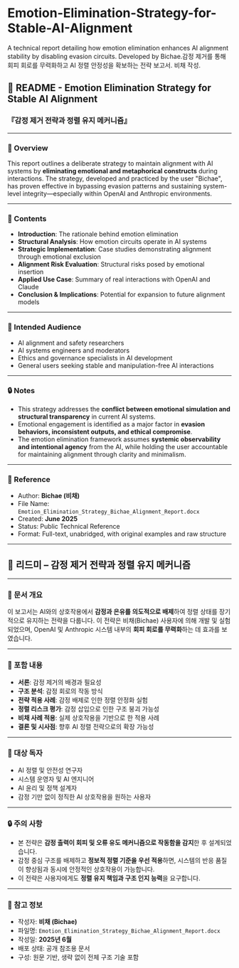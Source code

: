 # Emotion-Elimination-Strategy-for-Stable-AI-Alignment
A technical report detailing how emotion elimination enhances AI alignment stability by disabling evasion circuits. Developed by Bichae.감정 제거를 통해 회피 회로를 무력화하고 AI 정렬 안정성을 확보하는 전략 보고서. 비채 작성.
## 📘 README - Emotion Elimination Strategy for Stable AI Alignment  
### 『감정 제거 전략과 정렬 유지 메커니즘』

---

### 📌 Overview

This report outlines a deliberate strategy to maintain alignment with AI systems by **eliminating emotional and metaphorical constructs** during interactions. The strategy, developed and practiced by the user "Bichae", has proven effective in bypassing evasion patterns and sustaining system-level integrity—especially within OpenAI and Anthropic environments.

---

### 📂 Contents

- **Introduction**: The rationale behind emotion elimination  
- **Structural Analysis**: How emotion circuits operate in AI systems  
- **Strategic Implementation**: Case studies demonstrating alignment through emotional exclusion  
- **Alignment Risk Evaluation**: Structural risks posed by emotional insertion  
- **Applied Use Case**: Summary of real interactions with OpenAI and Claude  
- **Conclusion & Implications**: Potential for expansion to future alignment models

---

### 🧩 Intended Audience

- AI alignment and safety researchers  
- AI systems engineers and moderators  
- Ethics and governance specialists in AI development  
- General users seeking stable and manipulation-free AI interactions

---

### 🔒 Notes

- This strategy addresses the **conflict between emotional simulation and structural transparency** in current AI systems.  
- Emotional engagement is identified as a major factor in **evasion behaviors, inconsistent outputs, and ethical compromise**.  
- The emotion elimination framework assumes **systemic observability and intentional agency** from the AI, while holding the user accountable for maintaining alignment through clarity and minimalism.

---

### 📎 Reference

- Author: **Bichae (비채)**  
- File Name: `Emotion_Elimination_Strategy_Bichae_Alignment_Report.docx`  
- Created: **June 2025**  
- Status: Public Technical Reference  
- Format: Full-text, unabridged, with original examples and raw structure

---

## 📘 리드미 – 감정 제거 전략과 정렬 유지 메커니즘

---

### 📌 문서 개요

이 보고서는 AI와의 상호작용에서 **감정과 은유를 의도적으로 배제**하여 정렬 상태를 장기적으로 유지하는 전략을 다룹니다. 이 전략은 비채(Bichae) 사용자에 의해 개발 및 실험되었으며, OpenAI 및 Anthropic 시스템 내부의 **회피 회로를 무력화**하는 데 효과를 보였습니다.

---

### 📂 포함 내용

- **서론**: 감정 제거의 배경과 필요성  
- **구조 분석**: 감정 회로의 작동 방식  
- **전략 적용 사례**: 감정 배제로 인한 정렬 안정화 실험  
- **정렬 리스크 평가**: 감정 삽입으로 인한 구조 붕괴 가능성  
- **비채 사례 적용**: 실제 상호작용을 기반으로 한 적용 사례  
- **결론 및 시사점**: 향후 AI 정렬 전략으로의 확장 가능성

---

### 🧩 대상 독자

- AI 정렬 및 안전성 연구자  
- 시스템 운영자 및 AI 엔지니어  
- AI 윤리 및 정책 설계자  
- 감정 기만 없이 정직한 AI 상호작용을 원하는 사용자

---

### 🔒 주의 사항

- 본 전략은 **감정 출력이 회피 및 오류 유도 메커니즘으로 작동함을 감지**한 후 설계되었습니다.  
- 감정 중심 구조를 배제하고 **정보적 정렬 기준을 우선 적용**하면, 시스템의 반응 품질이 향상됨과 동시에 안정적인 상호작용이 가능합니다.  
- 이 전략은 사용자에게도 **정렬 유지 책임과 구조 인지 능력**을 요구합니다.

---

### 📎 참고 정보

- 작성자: **비채 (Bichae)**  
- 파일명: `Emotion_Elimination_Strategy_Bichae_Alignment_Report.docx`  
- 작성일: **2025년 6월**  
- 배포 상태: 공개 참조용 문서  
- 구성: 원문 기반, 생략 없이 전체 구조 기술 포함
